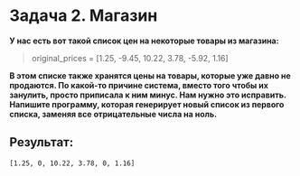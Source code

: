 # Задача 2. Магазин
**У нас есть вот такой список цен на некоторые товары из магазина:**

> original_prices = [1.25, -9.45, 10.22, 3.78, -5.92, 1.16]

**В этом списке также хранятся цены на товары, которые уже давно не продаются. По какой-то причине система, вместо того чтобы их занулить, просто приписала к ним минус. Нам нужно это исправить.
Напишите программу, которая генерирует новый список из первого списка, заменяя все отрицательные числа на ноль.**

 

## Результат:
```
[1.25, 0, 10.22, 3.78, 0, 1.16]
```
